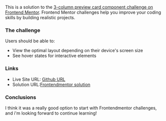This is a solution to the [3-column preview card component challenge on Frontend Mentor](https://www.frontendmentor.io/challenges/3column-preview-card-component-pH92eAR2-). Frontend Mentor challenges help you improve your coding skills by building realistic projects. 

### The challenge

Users should be able to:

- View the optimal layout depending on their device's screen size
- See hover states for interactive elements

### Links

- Live Site URL: [Github URL](https://maurog15.github.io/columns_challenge/)
- Solution URL:[Frontendmentor solution](https://www.frontendmentor.io/solutions/responsive-3column-preview-website-with-html-and-css-PLesA1u1eW)

### Conclusions
I think it was a really good option to start with Frontendmentor challenges, and i'm looking forward to continue learning!
